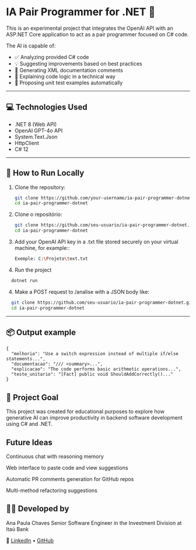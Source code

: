 # IA Pair Programmer for .NET 🤖

This is an experimental project that integrates the OpenAI API with an ASP.NET Core application to act as a pair programmer focused on C# code.

The AI is capable of:
- ✅ Analyzing provided C# code
- 💡 Suggesting improvements based on best practices
- 🧾 Generating XML documentation comments
- 🧠 Explaining code logic in a technical way
- 🧪 Proposing unit test examples automatically

---

## 💻 Technologies Used

- .NET 8 (Web API)
- OpenAI GPT-4o API
- System.Text.Json
- HttpClient
- C# 12

---

## 🚀 How to Run Locally

1. Clone the repository:
   ```bash
   git clone https://github.com/your-username/ia-pair-programmer-dotnet.git
   cd ia-pair-programmer-dotnet

1. Clone o repositório:
   ```bash
   git clone https://github.com/seu-usuario/ia-pair-programmer-dotnet.git
   cd ia-pair-programmer-dotnet
   ```
2. Add your OpenAI API key in a .txt file stored securely on your virtual machine, for example::
   ```bash
   Exemple: C:\Projeto\text.txt
   ```  
3. Run the project
  ```bash
    dotnet run
  ```
4. Make a POST request to /analise with a JSON body like:
 ```bash
   git clone https://github.com/seu-usuario/ia-pair-programmer-dotnet.git
   cd ia-pair-programmer-dotnet
```
---

## 📦 Output example
```
{
  "melhoria": "Use a switch expression instead of multiple if/else statements...",
  "documentacao": "/// <summary>...",
  "explicacao": "The code performs basic arithmetic operations...",
  "teste_unitario": "[Fact] public void ShouldAddCorrectly()..."
}
```

## 📌 Project Goal
This project was created for educational purposes to explore how generative AI can improve productivity in backend software development using C# and .NET.

## Future Ideas
 Continuous chat with reasoning memory

 Web interface to paste code and view suggestions

 Automatic PR comments generation for GitHub repos

 Multi-method refactoring suggestions


## 🧑‍💻 Developed by
Ana Paula Chaves
Senior Software Engineer in the Investment Division at Itaú Bank

🔗 [LinkedIn](https://www.linkedin.com/in/anachavesdev/) • [GitHub](https://github.com/AnaBrando)

